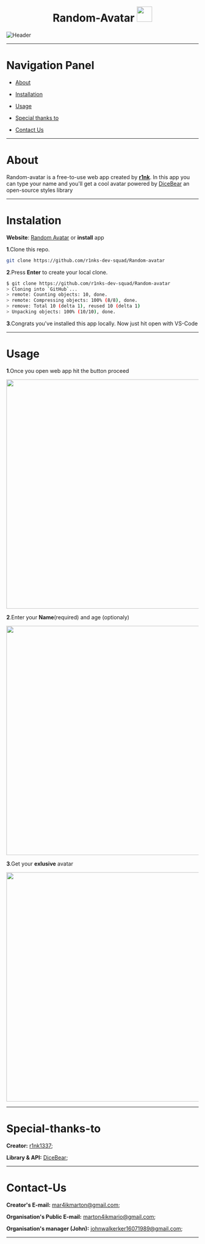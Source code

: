 <div align='center'>
  
# Random-Avatar <img src='https://avatars.githubusercontent.com/u/7983162?s=200&v=4' width=40>

</div>

![Header](https://github.com/user-attachments/assets/acca5dcb-e4ba-4ad9-aeb8-cf24e1f2a370)

---

# Navigation Panel

- [About](#about)

- [Installation](#instalation)

- [Usage](#usage)

- [Special thanks to](#special-thanks-to)

- [Contact Us](#contact-us)

---

# About
Random-avatar is a free-to-use web app created by **<span><a href="https://github.com/r1nk1337">r1nk</a></span>**. In this app you can type your name and you'll get a cool avatar powered by <a href="https://www.dicebear.com">DiceBear</a> an open-source styles library

---

# Instalation
**Website**: [Random Avatar](https://random-avatar-client.web.app) or **install** app

**1**.Clone this repo.
```bash
git clone https://github.com/r1nks-dev-squad/Random-avatar
```
**2**.Press **Enter** to create your local clone.
```bash
$ git clone https://github.com/r1nks-dev-squad/Random-avatar
> Cloning into `GitHub`...
> remote: Counting objects: 10, done.
> remote: Compressing objects: 100% (8/8), done.
> remove: Total 10 (delta 1), reused 10 (delta 1)
> Unpacking objects: 100% (10/10), done.
```
**3**.Congrats you've installed this app locally. Now just hit open with VS-Code

---

# Usage
**1**.Once you open web app hit the button proceed

<img src="https://github.com/user-attachments/assets/344db5c5-77ff-48d3-b8d1-cd248795b8e9" width="600">

**2**.Enter your **Name**(required) and age (optionaly)

<img src="https://github.com/user-attachments/assets/93675eb2-486f-414e-8a90-7f798a74e377" width="600">

**3**.Get your **exlusive** avatar

<img src="https://github.com/user-attachments/assets/d5cec621-307c-4369-86dd-f1204ef575ff" width="600">

---

# Special-thanks-to

**Creator:** <a href="github.com/r1nk1337">r1nk1337</a>;

**Library & API:** <a href="https://www.dicebear.com">DiceBear</a>;

---

# Contact-Us

**Creator's E-mail:** mar4ikmarton@gmail.com;

**Organisation's Public E-mail:** marton4ikmario@gmail.com;

**Organisation's manager (John):** johnwalkerker16071989@gmail.com;

---







